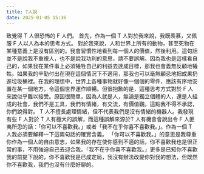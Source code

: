 ```yaml
---
title: T人說
date: 2025-01-05 15:36
---
```

致覺得 T 人很恐怖的 F 人們。
首先，作為一個 T 人對於我來說，我既羨慕，又佩服 F 人以人為本的思考方式。
對於我來說，人和世界上所有的動物，甚至死物在某種意義上是沒有區別的。我會習慣性地看到每一個人的價值，然後利用。這句話並不是說我不重視人，也不是說我功利的意思，請不要誤解。因為我也是這樣看自己的，如果我在某件事上必須犧牲自己的利益去達成目標，那我也會義無反顧地犧牲。如果我的辛勤付出在現在這個情況下不適用，那我也可以毫無顧忌地把成果扔進垃圾桶裡。在我的理想中，世界上各種事物就好像一個個的零件，應該有序地安置在某一個地方，令這個世界運作順暢。但很抱歉的是，這種思考方式對於 F 人來說似乎難以接受。原因很簡單，因為人就是人，無論是獨立個體的人，還是人組成的社會，我們不是工具，我們有情緒，有交流，有價值觀。這點我不得不承認，你們說得對。
T 人不擅長處理情緒，但不代表我們是沒有情緒的機器人。我發現有些 F 人對於 T 人有極大的誤解，而這種誤解來源於T 人有機會會說出令 F 人匪夷所思的話：「你可以不喜歡我。」或者「我不在乎你喜不喜歡我。」。作為一個 T 人我必須要解釋一下這兩句話的確實含義。
「你可以不喜歡我。」的意思是我尊重你作為一個人的自由意志，如果我的存在使你感到不適的話，你不喜歡我也是很正常的事，不用強迫自己去迎合我。「我不在乎你喜不喜歡我。」更多是已知你不喜歡我的前提下說的，你不喜歡我是已成定局，我沒有辦法改變你對我的想法，但既然你不喜歡我，我們也沒有什麼好聊的。